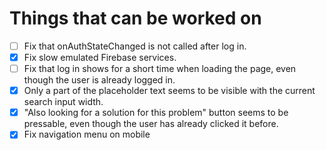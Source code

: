 # Things that can be worked on

* [ ] Fix that onAuthStateChanged is not called after log in.
* [X] Fix slow emulated Firebase services.
* [ ] Fix that log in shows for a short time when loading the page,
      even though the user is already logged in.
* [X] Only a part of the placeholder text seems to be visible with the current search input width.
* [X] "Also looking for a solution for this problem" button seems to be pressable, 
      even though the user has already clicked it before.
* [X] Fix navigation menu on mobile
